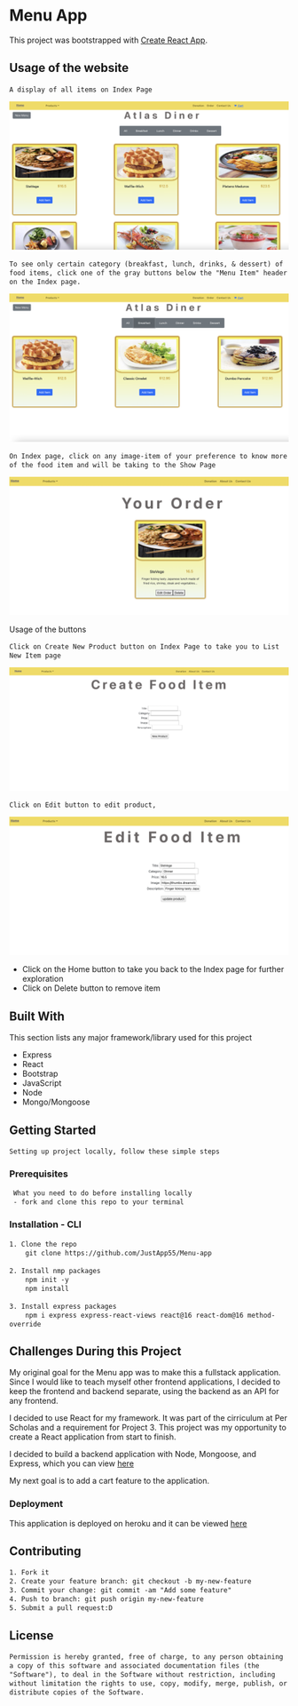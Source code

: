 # Menu App

This project was bootstrapped with [Create React App](https://github.com/JustApp55/Menu-app).


## Usage of the website
    A display of all items on Index Page
![Index Page of Items!](/public/images/index2.png "Index Page")

    To see only certain category (breakfast, lunch, drinks, & dessert) of food items, click one of the gray buttons below the "Menu Item" header on the Index page.
![Category of Items!](/public/images/category2.png "Index Page")

    On Index page, click on any image-item of your preference to know more of the food item and will be taking to the Show Page
![Show Page of individual product!](/public/images/show.png "Index Page")

Usage of the buttons

    Click on Create New Product button on Index Page to take you to List New Item page
![List New Item page to list new product!](/public/images/new.png "List New Item page")

    Click on Edit button to edit product, 
![Edit Page to update product!](/public/images/edit.png "Edit Page")

   - Click on the Home button to take you back to the Index page for further exploration
   - Click on Delete button to remove item 


## Built With
This section lists any major framework/library used for this project

- Express
- React
- Bootstrap
- JavaScript
- Node
- Mongo/Mongoose

## Getting Started
    Setting up project locally, follow these simple steps

  ### Prerequisites
     What you need to do before installing locally
     - fork and clone this repo to your terminal

  ### Installation - CLI
    1. Clone the repo
        git clone https://github.com/JustApp55/Menu-app

    2. Install nmp packages
        npm init -y
        npm install
    
    3. Install express packages
        npm i express express-react-views react@16 react-dom@16 method-override

## Challenges During this Project
My original goal for the Menu app was to make this a fullstack application. Since I would like to teach myself other frontend applications, I decided to keep the frontend and backend separate, using the backend as an API for any frontend.

I decided to use React for my framework. It was part of the cirriculum at Per Scholas and a requirement for Project 3. This project was my opportunity to create a React application from start to finish.

I decided to build a backend application with Node, Mongoose, and Express, which you can view [here](https://github.com/JustApp55/Menu-api)

My next goal is to add a cart feature to the application.

### Deployment
This application is deployed on heroku and it can be viewed [here](https://jamenu-app.herokuapp.com/)

## Contributing
    1. Fork it
    2. Create your feature branch: git checkout -b my-new-feature
    3. Commit your change: git commit -am "Add some feature"
    4. Push to branch: git push origin my-new-feature
    5. Submit a pull request:D

## License
    Permission is hereby granted, free of charge, to any person obtaining a copy of this software and associated documentation files (the "Software"), to deal in the Software without restriction, including without limitation the rights to use, copy, modify, merge, publish, or distribute copies of the Software.

